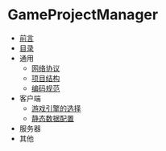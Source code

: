 # GameProjectManager
* [前言](README.md)
* [目录](jian-jie.md)
* 通用
	* [网络协议](post/common/wang-luo-xie-yi.md)
	* [项目结构](post/common/xiang-mu-jie-gou.md)
	* [编码规范](post/common/bian-ma-gui-fan.md)
* 客户端
	* [游戏引擎的选择](post/client/yin-qing-xuan-ze.md)
	* [静态数据配置](post/client/jing-tai-shu-ju.md)
* 服务器
* 其他
